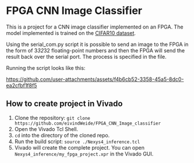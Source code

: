 # FPGA CNN Image Classifier

This is a project for a CNN image classifier implemented on an FPGA. The model implemented is trained on the [CIFAR10 dataset](https://www.cs.toronto.edu/~kriz/cifar.html).

Using the serial_com.py script it is possible to send an image to the FPGA in the form of 3*32*32 floating-point numbers and then the FPGA will send the result back over the serial port. The process is specified in the file. 

Running the script looks like this:

https://github.com/user-attachments/assets/f4b6cb52-3358-45a5-8dc0-ea2cfbf1f8f5

## How to create project in Vivado
1. Clone the repository: `git clone https://github.com/eivindWeide/FPGA_CNN_Image_classifier`
2. Open the Vivado Tcl Shell.
3. `cd` into the directory of the cloned repo.
4. Run the build script: `source ./Nexys4_inference.tcl`
5. Vivado will create the complete project. You can open `Nexys4_inference/my_fpga_project.xpr` in the Vivado GUI.
